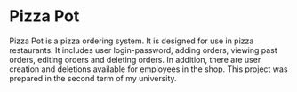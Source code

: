 # Pizza Pot
Pizza Pot is a pizza ordering system. It is designed for use in pizza restaurants. It includes user login-password, adding orders, viewing past orders, editing orders and deleting orders. In addition, there are user creation and deletions available for employees in the shop. This project was prepared in the second term of my university.
